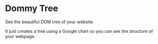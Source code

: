 Dommy Tree
==========

See the beautiful DOM tree of your website.

It just creates a tree using a Google chart so you can see the structure of your webpage.
